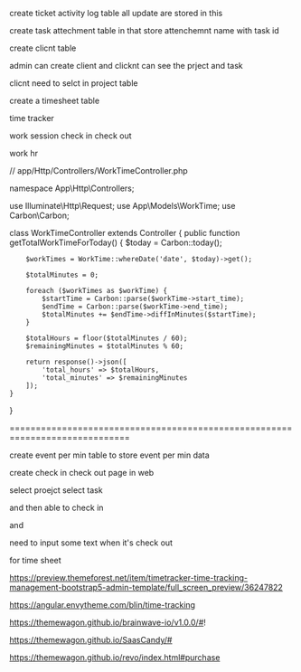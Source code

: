 
create ticket activity log table 
all update are stored in this 



create task attechment table in that store attenchemnt name with task id 

create clicnt table

admin can create client 
and clicknt can see the prject and task 

clicnt need to selct in project table 

create a timesheet table


time tracker 


work session 
check in 
check out 

work hr 



// app/Http/Controllers/WorkTimeController.php

namespace App\Http\Controllers;

use Illuminate\Http\Request;
use App\Models\WorkTime;
use Carbon\Carbon;

class WorkTimeController extends Controller
{
    public function getTotalWorkTimeForToday()
    {
        $today = Carbon::today();

        $workTimes = WorkTime::whereDate('date', $today)->get();

        $totalMinutes = 0;

        foreach ($workTimes as $workTime) {
            $startTime = Carbon::parse($workTime->start_time);
            $endTime = Carbon::parse($workTime->end_time);
            $totalMinutes += $endTime->diffInMinutes($startTime);
        }

        $totalHours = floor($totalMinutes / 60);
        $remainingMinutes = $totalMinutes % 60;

        return response()->json([
            'total_hours' => $totalHours,
            'total_minutes' => $remainingMinutes
        ]);
    }
}








=============================================================================

create event per min table to store event per min data 


create check in check out page in web 

select proejct select task 

and then able to check in 

and 

need to input some text when it's check out 

for time sheet 



https://preview.themeforest.net/item/timetracker-time-tracking-management-bootstrap5-admin-template/full_screen_preview/36247822


https://angular.envytheme.com/blin/time-tracking


https://themewagon.github.io/brainwave-io/v1.0.0/#!


https://themewagon.github.io/SaasCandy/#

https://themewagon.github.io/revo/index.html#purchase
